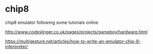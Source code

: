 # chip8
chip8 emulator following some tutorials online

http://www.codeslinger.co.uk/pages/projects/gameboy/hardware.html

https://multigesture.net/articles/how-to-write-an-emulator-chip-8-interpreter/
